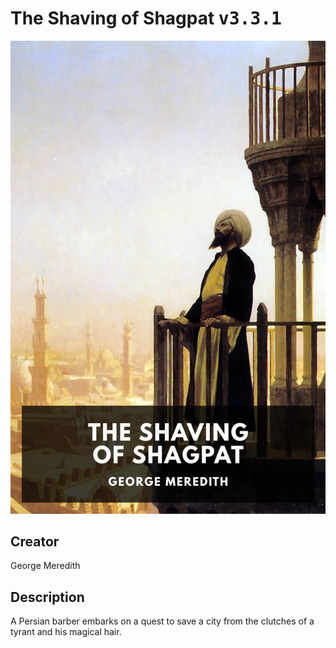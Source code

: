
# The Shaving of Shagpat <kbd>v3.3.1</kbd>

<center>
  <img src="./cover-1024.jpg"/>
</center>

## Creator
George Meredith

## Description
A Persian barber embarks on a quest to save a city from the clutches of a tyrant and his magical hair.
